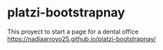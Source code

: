 # platzi-bootstrapnay 
This proyect to start a page for a dental office
https://nadiaarroyo25.github.io/platzi-bootstrapnay/
